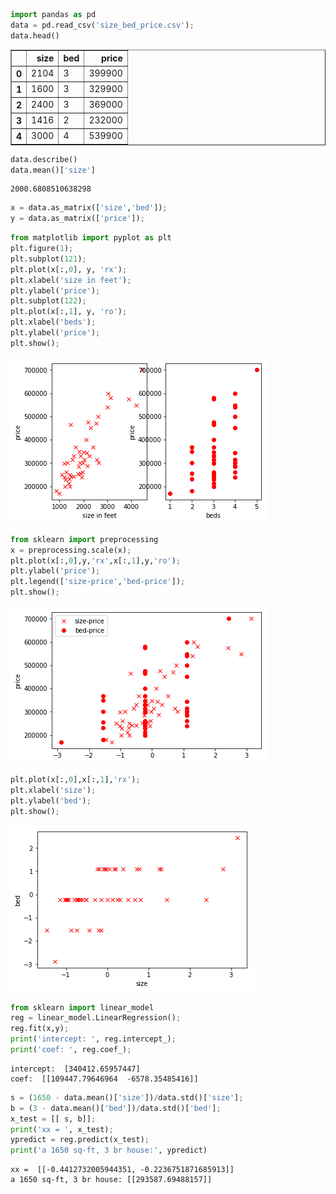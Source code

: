 

```python
import pandas as pd
data = pd.read_csv('size_bed_price.csv');
data.head()
```




<div>
<style scoped>
    .dataframe tbody tr th:only-of-type {
        vertical-align: middle;
    }

    .dataframe tbody tr th {
        vertical-align: top;
    }

    .dataframe thead th {
        text-align: right;
    }
</style>
<table border="1" class="dataframe">
  <thead>
    <tr style="text-align: right;">
      <th></th>
      <th>size</th>
      <th>bed</th>
      <th>price</th>
    </tr>
  </thead>
  <tbody>
    <tr>
      <th>0</th>
      <td>2104</td>
      <td>3</td>
      <td>399900</td>
    </tr>
    <tr>
      <th>1</th>
      <td>1600</td>
      <td>3</td>
      <td>329900</td>
    </tr>
    <tr>
      <th>2</th>
      <td>2400</td>
      <td>3</td>
      <td>369000</td>
    </tr>
    <tr>
      <th>3</th>
      <td>1416</td>
      <td>2</td>
      <td>232000</td>
    </tr>
    <tr>
      <th>4</th>
      <td>3000</td>
      <td>4</td>
      <td>539900</td>
    </tr>
  </tbody>
</table>
</div>




```python
data.describe()
data.mean()['size']
```




    2000.6808510638298




```python
x = data.as_matrix(['size','bed']);
y = data.as_matrix(['price']);
```


```python
from matplotlib import pyplot as plt
plt.figure(1);
plt.subplot(121);
plt.plot(x[:,0], y, 'rx');
plt.xlabel('size in feet');
plt.ylabel('price');
plt.subplot(122);
plt.plot(x[:,1], y, 'ro');
plt.xlabel('beds');
plt.ylabel('price');
plt.show();
```


![png](output_3_0.png)



```python
from sklearn import preprocessing
x = preprocessing.scale(x);
plt.plot(x[:,0],y,'rx',x[:,1],y,'ro');
plt.ylabel('price');
plt.legend(['size-price','bed-price']);
plt.show();
```


![png](output_4_0.png)



```python
plt.plot(x[:,0],x[:,1],'rx');
plt.xlabel('size');
plt.ylabel('bed');
plt.show();
```


![png](output_5_0.png)



```python
from sklearn import linear_model
reg = linear_model.LinearRegression();
reg.fit(x,y);
print('intercept: ', reg.intercept_);
print('coef: ', reg.coef_);
```

    intercept:  [340412.65957447]
    coef:  [[109447.79646964  -6578.35485416]]



```python
s = (1650 - data.mean()['size'])/data.std()['size'];
b = (3 - data.mean()['bed'])/data.std()['bed'];
x_test = [[ s, b]];
print('xx = ', x_test);
ypredict = reg.predict(x_test);
print('a 1650 sq-ft, 3 br house:', ypredict)

```

    xx =  [[-0.4412732005944351, -0.2236751871685913]]
    a 1650 sq-ft, 3 br house: [[293587.69488157]]

